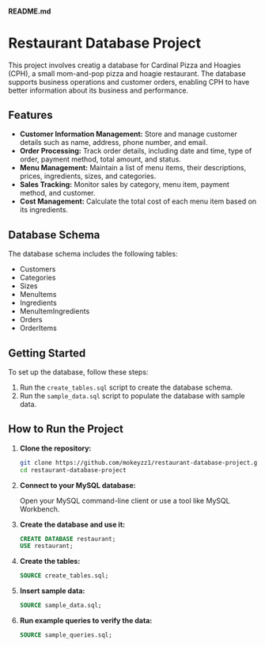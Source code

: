 #### README.md


# Restaurant Database Project

This project involves creatig a database for Cardinal Pizza and Hoagies (CPH), a small mom-and-pop pizza and hoagie restaurant. The database supports business operations and customer orders, enabling CPH to have better information about its business and performance.

## Features

- **Customer Information Management:** Store and manage customer details such as name, address, phone number, and email.
- **Order Processing:** Track order details, including date and time, type of order, payment method, total amount, and status.
- **Menu Management:** Maintain a list of menu items, their descriptions, prices, ingredients, sizes, and categories.
- **Sales Tracking:** Monitor sales by category, menu item, payment method, and customer.
- **Cost Management:** Calculate the total cost of each menu item based on its ingredients.

## Database Schema

The database schema includes the following tables:
- Customers
- Categories
- Sizes
- MenuItems
- Ingredients
- MenuItemIngredients
- Orders
- OrderItems

## Getting Started

To set up the database, follow these steps:

1. Run the `create_tables.sql` script to create the database schema.
2. Run the `sample_data.sql` script to populate the database with sample data.

## How to Run the Project

1. **Clone the repository:**

    ```bash
    git clone https://github.com/mokeyzz1/restaurant-database-project.git
    cd restaurant-database-project
    ```

2. **Connect to your MySQL database:**

    Open your MySQL command-line client or use a tool like MySQL Workbench.

3. **Create the database and use it:**

    ```sql
    CREATE DATABASE restaurant;
    USE restaurant;
    ```

4. **Create the tables:**

    ```sql
    SOURCE create_tables.sql;
    ```

5. **Insert sample data:**

    ```sql
    SOURCE sample_data.sql;
    ```

6. **Run example queries to verify the data:**

    ```sql
    SOURCE sample_queries.sql;
    ```